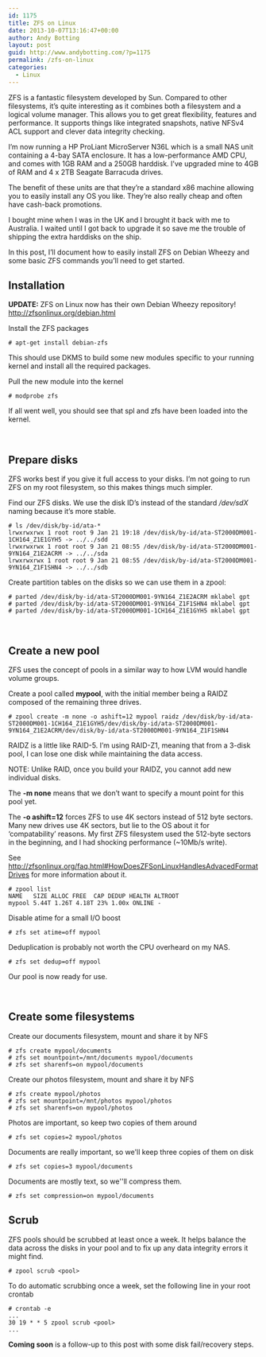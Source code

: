 ```yaml
---
id: 1175
title: ZFS on Linux
date: 2013-10-07T13:16:47+00:00
author: Andy Botting
layout: post
guid: http://www.andybotting.com/?p=1175
permalink: /zfs-on-linux
categories:
  - Linux
---
```

ZFS is a fantastic filesystem developed by Sun. Compared to other filesystems, it&#8217;s quite interesting as it combines both a filesystem and a logical volume manager. This allows you to get great flexibility, features and performance. It supports things like integrated snapshots, native NFSv4 ACL support and clever data integrity checking.

I&#8217;m now running a HP ProLiant MicroServer N36L which is a small NAS unit containing a 4-bay SATA enclosure. It has a low-performance AMD CPU, and comes with 1GB RAM and a 250GB harddisk. I&#8217;ve upgraded mine to 4GB of RAM and 4 x 2TB Seagate Barracuda drives.

The benefit of these units are that they&#8217;re a standard x86 machine allowing you to easily install any OS you like. They&#8217;re also really cheap and often have cash-back promotions.

I bought mine when I was in the UK and I brought it back with me to Australia. I waited until I got back to upgrade it so save me the trouble of shipping the extra harddisks on the ship.

In this post, I&#8217;ll document how to easily install ZFS on Debian Wheezy and some basic ZFS commands you&#8217;ll need to get started.

## Installation

**UPDATE:** ZFS on Linux now has their own Debian Wheezy repository! <http://zfsonlinux.org/debian.html>

Install the ZFS packages

```
# apt-get install debian-zfs
```

This should use DKMS to build some new modules specific to your running kernel and install all the required packages.

Pull the new module into the kernel
  
```
# modprobe zfs
```

If all went well, you should see that spl and zfs have been loaded into the kernel.

&nbsp;

## Prepare disks

ZFS works best if you give it full access to your disks. I&#8217;m not going to run ZFS on my root filesystem, so this makes things much simpler.

Find our ZFS disks. We use the disk ID&#8217;s instead of the standard _/dev/sdX_ naming because it&#8217;s more stable.
  
```
# ls /dev/disk/by-id/ata-*
lrwxrwxrwx 1 root root 9 Jan 21 19:18 /dev/disk/by-id/ata-ST2000DM001-1CH164_Z1E1GYH5 -> ../../sdd
lrwxrwxrwx 1 root root 9 Jan 21 08:55 /dev/disk/by-id/ata-ST2000DM001-9YN164_Z1E2ACRM -> ../../sda
lrwxrwxrwx 1 root root 9 Jan 21 08:55 /dev/disk/by-id/ata-ST2000DM001-9YN164_Z1F1SHN4 -> ../../sdb
```

Create partition tables on the disks so we can use them in a zpool:
  
```
# parted /dev/disk/by-id/ata-ST2000DM001-9YN164_Z1E2ACRM mklabel gpt
# parted /dev/disk/by-id/ata-ST2000DM001-9YN164_Z1F1SHN4 mklabel gpt
# parted /dev/disk/by-id/ata-ST2000DM001-1CH164_Z1E1GYH5 mklabel gpt
```

&nbsp;

## Create a new pool

ZFS uses the concept of pools in a similar way to how LVM would handle volume groups.

Create a pool called **mypool**, with the initial member being a RAIDZ composed of the remaining three drives.
  
```
# zpool create -m none -o ashift=12 mypool raidz /dev/disk/by-id/ata-ST2000DM001-1CH164_Z1E1GYH5/dev/disk/by-id/ata-ST2000DM001-9YN164_Z1E2ACRM/dev/disk/by-id/ata-ST2000DM001-9YN164_Z1F1SHN4
```

RAIDZ is a little like RAID-5. I&#8217;m using RAID-Z1, meaning that from a 3-disk pool, I can lose one disk while maintaining the data access.

NOTE: Unlike RAID, once you build your RAIDZ, you cannot add new individual disks.

The **-m none** means that we don’t want to specify a mount point for this pool yet.

The **-o ashift=12** forces ZFS to use 4K sectors instead of 512 byte sectors. Many new drives use 4K sectors, but lie to the OS about it for &#8216;compatability&#8217; reasons. My first ZFS filesystem used the 512-byte sectors in the beginning, and I had shocking performance (~10Mb/s write).

See <http://zfsonlinux.org/faq.html#HowDoesZFSonLinuxHandlesAdvacedFormatDrives> for more information about it.

```
# zpool list
NAME   SIZE ALLOC FREE  CAP DEDUP HEALTH ALTROOT
mypool 5.44T 1.26T 4.18T 23% 1.00x ONLINE -
```

Disable atime for a small I/O boost
  
```
# zfs set atime=off mypool
```

Deduplication is probably not worth the CPU overheard on my NAS.
  
```
# zfs set dedup=off mypool
```

Our pool is now ready for use.

&nbsp;

## Create some filesystems

Create our documents filesystem, mount and share it by NFS
  
```
# zfs create mypool/documents
# zfs set mountpoint=/mnt/documents mypool/documents
# zfs set sharenfs=on mypool/documents
```

Create our photos filesystem, mount and share it by NFS
  
```
# zfs create mypool/photos
# zfs set mountpoint=/mnt/photos mypool/photos
# zfs set sharenfs=on mypool/photos
```

Photos are important, so keep two copies of them around
  
```
# zfs set copies=2 mypool/photos
```

Documents are really important, so we'll keep three copies of them on disk
  
```
# zfs set copies=3 mypool/documents
```

Documents are mostly text, so we''ll compress them.
  
```
# zfs set compression=on mypool/documents
```

## Scrub

ZFS pools should be scrubbed at least once a week. It helps balance the data across the disks in your pool and to fix up any data integrity errors it might find.
  
```
# zpool scrub <pool>
```

To do automatic scrubbing once a week, set the following line in your root crontab
  
```
# crontab -e
...
30 19 * * 5 zpool scrub <pool>
...
```

**Coming soon** is a follow-up to this post with some disk fail/recovery steps.
